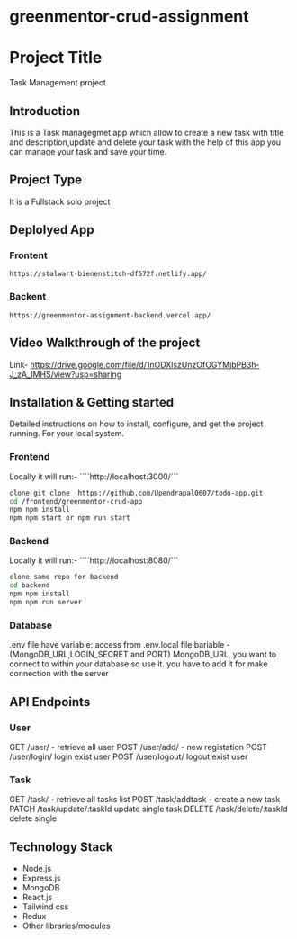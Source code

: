 # greenmentor-crud-assignment
# Project Title
  Task Management project.
## Introduction
This is a Task managegmet app which allow to create a new task with title and description,update and delete your task with the help of this app you can manage your task and save your time.
## Project Type
It is a Fullstack solo project
## Deplolyed App

### Frontent
 ```https://stalwart-bienenstitch-df572f.netlify.app/```

### Backent
 ```https://greenmentor-assignment-backend.vercel.app/```

## Video Walkthrough of the project

   Link- https://drive.google.com/file/d/1nODXlszUnzOfOGYMjbPB3h-J_zA_IMHS/view?usp=sharing


## Installation & Getting started
Detailed instructions on how to install, configure, and get the project running. For your local system.
### Frontend
Locally it will run:- ````http://localhost:3000/```
```bash
clone git clone  https://github.com/Upendrapal0607/todo-app.git
cd /frontend/greenmentor-crud-app
npm npm install
npm npm start or npm run start
```

### Backend
Locally it will run:- ````http://localhost:8080/```
```bash
clone same repo for backend
cd backend
npm npm install
npm npm run server
```
### Database
.env file have variable: access from .env.local file bariable - (MongoDB_URL,LOGIN_SECRET and PORT)
MongoDB_URL, you want to connect to within your database so use it.
you have to add it for make connection with the server

## API Endpoints
### User 
GET /user/ - retrieve all user
POST /user/add/ - new registation 
POST /user/login/ login exist user
POST /user/logout/ logout exist user 
### Task 
GET /task/ - retrieve all tasks list 
POST /task/addtask - create a new task
PATCH /task/update/:taskId update single task
DELETE /task/delete/:taskId delete single  

## Technology Stack
- Node.js
- Express.js
- MongoDB
- React.js
- Tailwind css
- Redux 
- Other libraries/modules